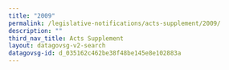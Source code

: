 ```yaml
---
title: "2009"
permalink: /legislative-notifications/acts-supplement/2009/
description: ""
third_nav_title: Acts Supplement
layout: datagovsg-v2-search
datagovsg-id: d_035162c462be38f48be145e8e102883a
---
```

